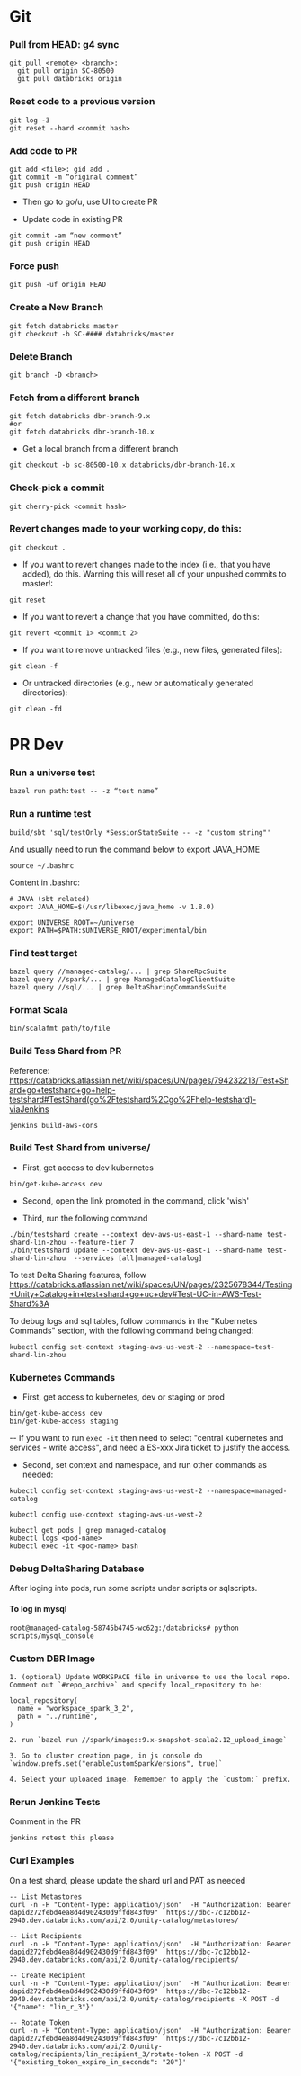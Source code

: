 # Git
### Pull from HEAD: g4 sync
```
git pull <remote> <branch>:
  git pull origin SC-80500
  git pull databricks origin
```

### Reset code to a previous version
```
git log -3
git reset --hard <commit hash>
```

### Add code to PR
```
git add <file>: gid add .
git commit -m “original comment”
git push origin HEAD
```
- Then go to go/u, use UI to create PR

- Update code in existing PR
```
git commit -am “new comment”
git push origin HEAD
```

### Force push
```
git push -uf origin HEAD
```

### Create a New Branch
```
git fetch databricks master
git checkout -b SC-#### databricks/master
```

### Delete Branch
```
git branch -D <branch>
```

### Fetch from a different branch
```
git fetch databricks dbr-branch-9.x
#or 
git fetch databricks dbr-branch-10.x
```
- Get a local branch from a different branch 
```
git checkout -b sc-80500-10.x databricks/dbr-branch-10.x
```

### Check-pick a commit
```
git cherry-pick <commit hash>
```

### Revert changes made to your working copy, do this:
```
git checkout .
```

- If you want to revert changes made to the index (i.e., that you have added), do this. Warning this will reset all of your unpushed commits to master!:
```
git reset
```

- If you want to revert a change that you have committed, do this:
```
git revert <commit 1> <commit 2>
```

- If you want to remove untracked files (e.g., new files, generated files):
```
git clean -f
```
- Or untracked directories (e.g., new or automatically generated directories):
```
git clean -fd
```

# PR Dev
### Run a universe test
```
bazel run path:test -- -z “test name”
```

### Run a runtime test
```
build/sbt 'sql/testOnly *SessionStateSuite -- -z "custom string"'  
```
And usually need to run the command below to export JAVA_HOME
```
source ~/.bashrc
```
Content in .bashrc:
```
# JAVA (sbt related)
export JAVA_HOME=$(/usr/libexec/java_home -v 1.8.0)

export UNIVERSE_ROOT=~/universe
export PATH=$PATH:$UNIVERSE_ROOT/experimental/bin
```

### Find test target 
```
bazel query //managed-catalog/... | grep ShareRpcSuite
bazel query //spark/... | grep ManagedCatalogClientSuite
bazel query //sql/... | grep DeltaSharingCommandsSuite
```

### Format Scala 
```
bin/scalafmt path/to/file
```

### Build Tess Shard from PR
Reference: https://databricks.atlassian.net/wiki/spaces/UN/pages/794232213/Test+Shard+go+testshard+go+help-testshard#TestShard(go%2Ftestshard%2Cgo%2Fhelp-testshard)-viaJenkins
```
jenkins build-aws-cons
```

### Build Test Shard from universe/
- First, get access to dev kubernetes
```
bin/get-kube-access dev
```
- Second, open the link promoted in the command, click 'wish'

- Third, run the following command
```
./bin/testshard create --context dev-aws-us-east-1 --shard-name test-shard-lin-zhou --feature-tier 7
./bin/testshard update --context dev-aws-us-east-1 --shard-name test-shard-lin-zhou  --services [all|managed-catalog]
```

To test Delta Sharing features, follow https://databricks.atlassian.net/wiki/spaces/UN/pages/2325678344/Testing+Unity+Catalog+in+test+shard+go+uc+dev#Test-UC-in-AWS-Test-Shard%3A

To debug logs and sql tables, follow commands in the "Kubernetes Commands" section, with the following command being changed: 
```
kubectl config set-context staging-aws-us-west-2 --namespace=test-shard-lin-zhou
```
### Kubernetes Commands 
- First, get access to kubernetes, dev or staging or prod
```
bin/get-kube-access dev
bin/get-kube-access staging
```
-- If you want to run `exec -it` then need to select "central kubernetes and services - write access", and need a ES-xxx Jira ticket to justify the access.

- Second, set context and namespace, and run other commands as needed:
```
kubectl config set-context staging-aws-us-west-2 --namespace=managed-catalog

kubectl config use-context staging-aws-us-west-2

kubectl get pods | grep managed-catalog
kubectl logs <pod-name>
kubectl exec -it <pod-name> bash
```

### Debug DeltaSharing Database
After loging into pods, run some scripts under scripts or sqlscripts.

#### To log in mysql
```
root@managed-catalog-58745b4745-wc62g:/databricks# python scripts/mysql_console
```

### Custom DBR Image

```
1. (optional) Update WORKSPACE file in universe to use the local repo. Comment out `#repo_archive` and specify local_repository to be:

local_repository(
  name = "workspace_spark_3_2",
  path = "../runtime",
)

2. run `bazel run //spark/images:9.x-snapshot-scala2.12_upload_image`

3. Go to cluster creation page, in js console do `window.prefs.set("enableCustomSparkVersions", true)`

4. Select your uploaded image. Remember to apply the `custom:` prefix.
```
### Rerun Jenkins Tests
Comment in the PR
```
jenkins retest this please
```

### Curl Examples
On a test shard, please update the shard url and PAT as needed
```
-- List Metastores
curl -n -H "Content-Type: application/json"  -H "Authorization: Bearer dapid272febd4ea8d4d902430d9ffd843f09"  https://dbc-7c12bb12-2940.dev.databricks.com/api/2.0/unity-catalog/metastores/

-- List Recipients
curl -n -H "Content-Type: application/json"  -H "Authorization: Bearer dapid272febd4ea8d4d902430d9ffd843f09"  https://dbc-7c12bb12-2940.dev.databricks.com/api/2.0/unity-catalog/recipients/

-- Create Recipient
curl -n -H "Content-Type: application/json"  -H "Authorization: Bearer dapid272febd4ea8d4d902430d9ffd843f09"  https://dbc-7c12bb12-2940.dev.databricks.com/api/2.0/unity-catalog/recipients -X POST -d '{"name": "lin_r_3"}'

-- Rotate Token
curl -n -H "Content-Type: application/json"  -H "Authorization: Bearer dapid272febd4ea8d4d902430d9ffd843f09"  https://dbc-7c12bb12-2940.dev.databricks.com/api/2.0/unity-catalog/recipients/lin_recipient_3/rotate-token -X POST -d '{"existing_token_expire_in_seconds": "20"}'
```
